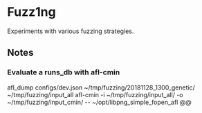 # Fuzz1ng

Experiments with various fuzzing strategies.


## Notes

### Evaluate a runs_db with afl-cmin

afl_dump configs/dev.json ~/tmp/fuzzing/20181128_1300_genetic/ ~/tmp/fuzzing/input_all
afl-cmin -i ~/tmp/fuzzing/input_all/ -o ~/tmp/fuzzing/input_cmin/ -- ~/opt/libpng_simple_fopen_afl @@
